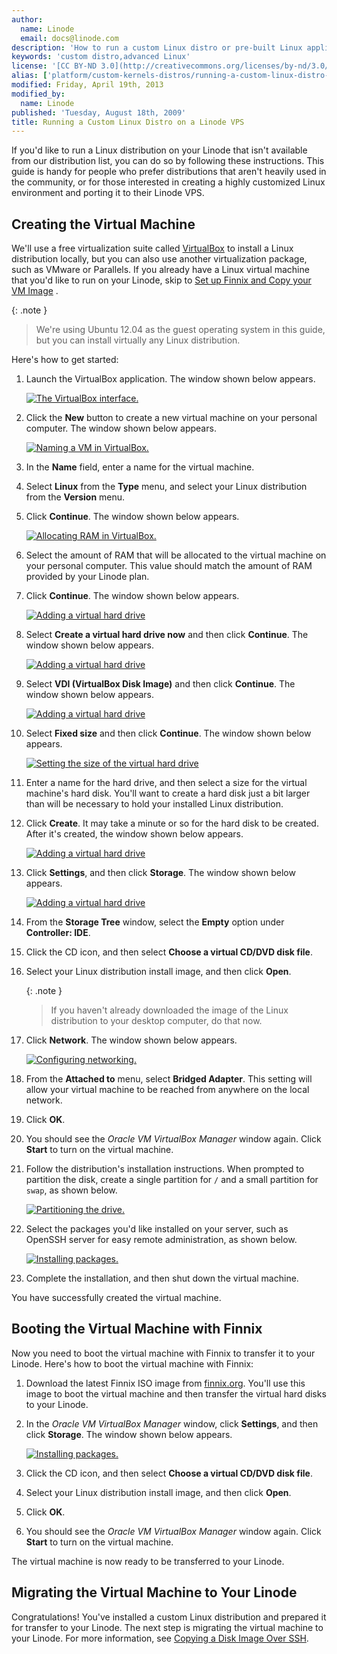 ```yaml
---
author:
  name: Linode
  email: docs@linode.com
description: 'How to run a custom Linux distro or pre-built Linux appliance on your Linode.'
keywords: 'custom distro,advanced Linux'
license: '[CC BY-ND 3.0](http://creativecommons.org/licenses/by-nd/3.0/us/)'
alias: ['platform/custom-kernels-distros/running-a-custom-linux-distro-on-a-linode-vps/', 'custom-instances/custom-distro-howto/']
modified: Friday, April 19th, 2013
modified_by:
  name: Linode
published: 'Tuesday, August 18th, 2009'
title: Running a Custom Linux Distro on a Linode VPS
---
```


If you'd like to run a Linux distribution on your Linode that isn't available from our distribution list, you can do so by following these instructions. This guide is handy for people who prefer distributions that aren't heavily used in the community, or for those interested in creating a highly customized Linux environment and porting it to their Linode VPS.

Creating the Virtual Machine
----------------------------

We'll use a free virtualization suite called [VirtualBox](https://www.virtualbox.org/) to install a Linux distribution locally, but you can also use another virtualization package, such as VMware or Parallels. If you already have a Linux virtual machine that you'd like to run on your Linode, skip to [Set up Finnix and Copy your VM Image](#id1) .

 {: .note }
>
> We're using Ubuntu 12.04 as the guest operating system in this guide, but you can install virtually any Linux distribution.

Here's how to get started:

1.  Launch the VirtualBox application. The window shown below appears.

    [![The VirtualBox interface.](/docs/assets/1164-vbvm1-1.png)](/docs/assets/1164-vbvm1-1.png)

2.  Click the **New** button to create a new virtual machine on your personal computer. The window shown below appears.

    [![Naming a VM in VirtualBox.](/docs/assets/1165-vbvm2-1.png)](/docs/assets/1165-vbvm2-1.png)

3.  In the **Name** field, enter a name for the virtual machine.
4.  Select **Linux** from the **Type** menu, and select your Linux distribution from the **Version** menu.
5.  Click **Continue**. The window shown below appears.

    [![Allocating RAM in VirtualBox.](/docs/assets/1166-vbvm3.png)](/docs/assets/1166-vbvm3.png)

6.  Select the amount of RAM that will be allocated to the virtual machine on your personal computer. This value should match the amount of RAM provided by your Linode plan.
7.  Click **Continue**. The window shown below appears.

    [![Adding a virtual hard drive](/docs/assets/1167-vbvm4.png)](/docs/assets/1167-vbvm4.png)

8.  Select **Create a virtual hard drive now** and then click **Continue**. The window shown below appears.

    [![Adding a virtual hard drive](/docs/assets/1169-vbvm5.png)](/docs/assets/1169-vbvm5.png)

9.  Select **VDI (VirtualBox Disk Image)** and then click **Continue**. The window shown below appears.

    [![Adding a virtual hard drive](/docs/assets/1168-vbvm6.png)](/docs/assets/1168-vbvm6.png)

10. Select **Fixed size** and then click **Continue**. The window shown below appears.

    [![Setting the size of the virtual hard drive](/docs/assets/1170-vbvm7.png)](/docs/assets/1170-vbvm7.png)

11. Enter a name for the hard drive, and then select a size for the virtual machine's hard disk. You'll want to create a hard disk just a bit larger than will be necessary to hold your installed Linux distribution.
12. Click **Create**. It may take a minute or so for the hard disk to be created. After it's created, the window shown below appears.

    [![Adding a virtual hard drive](/docs/assets/1171-vbvm8.png)](/docs/assets/1171-vbvm8.png)

13. Click **Settings**, and then click **Storage**. The window shown below appears.

    [![Adding a virtual hard drive](/docs/assets/1174-vbvm9-2.png)](/docs/assets/1174-vbvm9-2.png)

14. From the **Storage Tree** window, select the **Empty** option under **Controller: IDE**.
15. Click the CD icon, and then select **Choose a virtual CD/DVD disk file**.
16. Select your Linux distribution install image, and then click **Open**.

     {: .note }
    >
    > If you haven't already downloaded the image of the Linux distribution to your desktop computer, do that now.

17. Click **Network**. The window shown below appears.

    [![Configuring networking.](/docs/assets/1175-vbvm10.png)](/docs/assets/1175-vbvm10.png)

18. From the **Attached to** menu, select **Bridged Adapter**. This setting will allow your virtual machine to be reached from anywhere on the local network.
19. Click **OK**.
20. You should see the *Oracle VM VirtualBox Manager* window again. Click **Start** to turn on the virtual machine.
21. Follow the distribution's installation instructions. When prompted to partition the disk, create a single partition for `/` and a small partition for `swap`, as shown below.

    [![Partitioning the drive.](/docs/assets/1179-vbvm11.png)](/docs/assets/1179-vbvm11.png)

22. Select the packages you'd like installed on your server, such as OpenSSH server for easy remote administration, as shown below.

    [![Installing packages.](/docs/assets/1180-vbvm12.png)](/docs/assets/1180-vbvm12.png)

23. Complete the installation, and then shut down the virtual machine.

You have successfully created the virtual machine.

Booting the Virtual Machine with Finnix
---------------------------------------

Now you need to boot the virtual machine with Finnix to transfer it to your Linode. Here's how to boot the virtual machine with Finnix:

1.  Download the latest Finnix ISO image from [finnix.org](http://www.finnix.org/). You'll use this image to boot the virtual machine and then transfer the virtual hard disks to your Linode.
2.  In the *Oracle VM VirtualBox Manager* window, click **Settings**, and then click **Storage**. The window shown below appears.

    [![Installing packages.](/docs/assets/1181-vbvm13.png)](/docs/assets/1181-vbvm13.png)

3.  Click the CD icon, and then select **Choose a virtual CD/DVD disk file**.
4.  Select your Linux distribution install image, and then click **Open**.
5.  Click **OK**.
6.  You should see the *Oracle VM VirtualBox Manager* window again. Click **Start** to turn on the virtual machine.

The virtual machine is now ready to be transferred to your Linode.

Migrating the Virtual Machine to Your Linode
--------------------------------------------

Congratulations! You've installed a custom Linux distribution and prepared it for transfer to your Linode. The next step is migrating the virtual machine to your Linode. For more information, see [Copying a Disk Image Over SSH](/docs/migration/ssh-copy).



